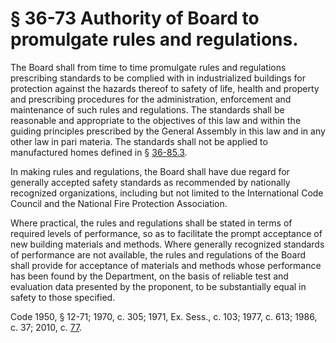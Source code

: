 # § 36-73 Authority of Board to promulgate rules and regulations.

<p>The Board shall from time to time promulgate rules and regulations prescribing standards to be complied with in industrialized buildings for protection against the hazards thereof to safety of life, health and property and prescribing procedures for the administration, enforcement and maintenance of such rules and regulations. The standards shall be reasonable and appropriate to the objectives of this law and within the guiding principles prescribed by the General Assembly in this law and in any other law in pari materia. The standards shall not be applied to manufactured homes defined in § <a href='http://law.lis.virginia.gov/vacode/36-85.3/'>36-85.3</a>.</p><p>In making rules and regulations, the Board shall have due regard for generally accepted safety standards as recommended by nationally recognized organizations, including but not limited to the International Code Council and the National Fire Protection Association.</p><p>Where practical, the rules and regulations shall be stated in terms of required levels of performance, so as to facilitate the prompt acceptance of new building materials and methods. Where generally recognized standards of performance are not available, the rules and regulations of the Board shall provide for acceptance of materials and methods whose performance has been found by the Department, on the basis of reliable test and evaluation data presented by the proponent, to be substantially equal in safety to those specified.</p><p>Code 1950, § 12-71; 1970, c. 305; 1971, Ex. Sess., c. 103; 1977, c. 613; 1986, c. 37; 2010, c. <a href='http://lis.virginia.gov/cgi-bin/legp604.exe?101+ful+CHAP0077'>77</a>.</p>